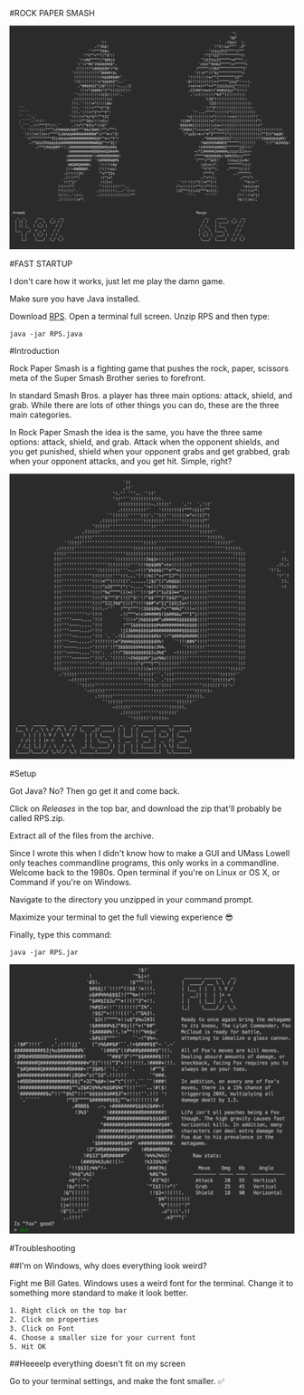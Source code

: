 #ROCK PAPER SMASH

![RPS-IMAGE](Assets/Screenshots/genesis_3.png?raw=true)

#FAST STARTUP

I don't care how it works, just let me play the damn game.

Make sure you have Java installed.

Download [RPS](https://github.com/DarrienG/RockPaperSmash/releases/download/V1.2/RPS.zip). Open a terminal full screen. Unzip RPS and then type:

```
java -jar RPS.java
```




#Introduction

Rock Paper Smash is a fighting game that pushes the rock, paper, scissors meta of the Super Smash Brother series to forefront.

In standard Smash Bros. a player has three main options: attack, shield, and grab. While there are lots of other things you can do, these are the three main categories.

In Rock Paper Smash the idea is the same, you have the three same options: attack, shield, and grab. Attack when the opponent shields, and you get punished, shield when your opponent grabs and get grabbed, grab when your opponent attacks, and you get hit. Simple, right?

![OP](Assets/Screenshots/20xx_shot.png)

#Setup                                  

Got Java? No? Then go get it and come back.

Click on *Releases* in the top bar, and download the zip that'll probably be called RPS.zip.

Extract all of the files from the archive.

Since I wrote this when I didn't know how to make a GUI and UMass Lowell only teaches commandline programs, this only works in a commandline. Welcome back to the 1980s. Open terminal if you're on Linux or OS X, or Command if you're on Windows.

Navigate to the directory you unzipped in your command prompt.

Maximize your terminal to get the full viewing experience 😎

Finally, type this command:

    java -jar RPS.jar
    
![Fox for life](Assets/Screenshots/fox_char_select.png)

#Troubleshooting

##I'm on Windows, why does everything look weird?

Fight me Bill Gates. Windows uses a weird font for the terminal. Change it to something more standard to make it look better.

    1. Right click on the top bar
    2. Click on properties
    3. Click on Font
    4. Choose a smaller size for your current font
    5. Hit OK
  
##Heeeelp everything doesn't fit on my screen

Go to your terminal settings, and make the font smaller. ✅
